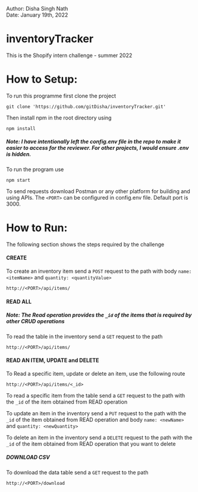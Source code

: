 Author: Disha Singh Nath
<br/>
Date: January 19th, 2022

# inventoryTracker
This is the Shopify intern challenge - summer 2022


# How to Setup:

To run this programme first clone the project
```
git clone 'https://github.com/gitDisha/inventoryTracker.git'
```

Then install npm in the root directory using
```
npm install
```

##### Note: I have intentionally left the config.env file in the repo to make it easier to access for the reviewer. For other projects, I would ensure .env is hidden.

To run the program use
```
npm start
```
To send requests download Postman or any other platform for building and using APIs. The `<PORT>` can be configured in config.env file. Default port is 3000.

# How to Run:
The following section shows the steps required by the challenge

#### CREATE
To create an inventory item send a `POST` request to the path with body `name: <itemName>` and `quantity: <quantityValue>`
```
http://<PORT>/api/items/
```

#### READ ALL

##### Note: The Read operation provides the `_id` of the items that is required by other CRUD operations

To read the table in the inventory send a `GET` request to the path 
```
http://<PORT>/api/items/
```

#### READ AN ITEM, UPDATE and DELETE 

To Read a specific item, update or delete an item, use the following route
```
http://<PORT>/api/items/<_id>
```
To read a specific item from the table send a `GET` request to the path with the `_id` of the item obtained from READ operation

To update an item in the inventory send a `PUT` request to the path with the `_id` of the item obtained from READ operation and body `name: <newName>` and `quantity: <newQuantity>`

To delete an item in the inventory send a `DELETE` request to the path with the `_id` of the item obtained from READ operation that you want to delete

##### DOWNLOAD CSV

To download the data table send a `GET` request to the path
```
http://<PORT>/download
```



